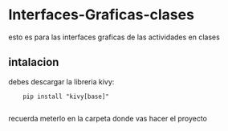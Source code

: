 # Interfaces-Graficas-clases
esto es para las interfaces graficas de las actividades en clases
## intalacion
debes descargar la libreria kivy: 

```
    pip install "kivy[base]" 
    
```


recuerda meterlo en la carpeta donde vas hacer el proyecto
